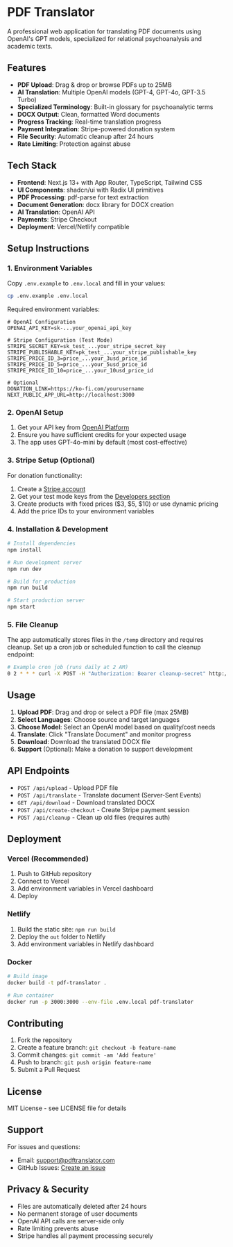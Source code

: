 # PDF Translator

A professional web application for translating PDF documents using OpenAI's GPT models, specialized for relational psychoanalysis and academic texts.

## Features

- **PDF Upload**: Drag & drop or browse PDFs up to 25MB
- **AI Translation**: Multiple OpenAI models (GPT-4, GPT-4o, GPT-3.5 Turbo)
- **Specialized Terminology**: Built-in glossary for psychoanalytic terms
- **DOCX Output**: Clean, formatted Word documents
- **Progress Tracking**: Real-time translation progress
- **Payment Integration**: Stripe-powered donation system
- **File Security**: Automatic cleanup after 24 hours
- **Rate Limiting**: Protection against abuse

## Tech Stack

- **Frontend**: Next.js 13+ with App Router, TypeScript, Tailwind CSS
- **UI Components**: shadcn/ui with Radix UI primitives
- **PDF Processing**: pdf-parse for text extraction
- **Document Generation**: docx library for DOCX creation
- **AI Translation**: OpenAI API
- **Payments**: Stripe Checkout
- **Deployment**: Vercel/Netlify compatible

## Setup Instructions

### 1. Environment Variables

Copy `.env.example` to `.env.local` and fill in your values:

```bash
cp .env.example .env.local
```

Required environment variables:

```env
# OpenAI Configuration
OPENAI_API_KEY=sk-...your_openai_api_key

# Stripe Configuration (Test Mode)
STRIPE_SECRET_KEY=sk_test_...your_stripe_secret_key
STRIPE_PUBLISHABLE_KEY=pk_test_...your_stripe_publishable_key
STRIPE_PRICE_ID_3=price_...your_3usd_price_id
STRIPE_PRICE_ID_5=price_...your_5usd_price_id
STRIPE_PRICE_ID_10=price_...your_10usd_price_id

# Optional
DONATION_LINK=https://ko-fi.com/yourusername
NEXT_PUBLIC_APP_URL=http://localhost:3000
```

### 2. OpenAI Setup

1. Get your API key from [OpenAI Platform](https://platform.openai.com/api-keys)
2. Ensure you have sufficient credits for your expected usage
3. The app uses GPT-4o-mini by default (most cost-effective)

### 3. Stripe Setup (Optional)

For donation functionality:

1. Create a [Stripe account](https://dashboard.stripe.com/register)
2. Get your test mode keys from the [Developers section](https://dashboard.stripe.com/test/apikeys)
3. Create products with fixed prices ($3, $5, $10) or use dynamic pricing
4. Add the price IDs to your environment variables

### 4. Installation & Development

```bash
# Install dependencies
npm install

# Run development server
npm run dev

# Build for production
npm run build

# Start production server
npm start
```

### 5. File Cleanup

The app automatically stores files in the `/temp` directory and requires cleanup. Set up a cron job or scheduled function to call the cleanup endpoint:

```bash
# Example cron job (runs daily at 2 AM)
0 2 * * * curl -X POST -H "Authorization: Bearer cleanup-secret" http://localhost:3000/api/cleanup
```

## Usage

1. **Upload PDF**: Drag and drop or select a PDF file (max 25MB)
2. **Select Languages**: Choose source and target languages
3. **Choose Model**: Select an OpenAI model based on quality/cost needs
4. **Translate**: Click "Translate Document" and monitor progress
5. **Download**: Download the translated DOCX file
6. **Support** (Optional): Make a donation to support development

## API Endpoints

- `POST /api/upload` - Upload PDF file
- `POST /api/translate` - Translate document (Server-Sent Events)
- `GET /api/download` - Download translated DOCX
- `POST /api/create-checkout` - Create Stripe payment session
- `POST /api/cleanup` - Clean up old files (requires auth)

## Deployment

### Vercel (Recommended)

1. Push to GitHub repository
2. Connect to Vercel
3. Add environment variables in Vercel dashboard
4. Deploy

### Netlify

1. Build the static site: `npm run build`
2. Deploy the `out` folder to Netlify
3. Add environment variables in Netlify dashboard

### Docker

```bash
# Build image
docker build -t pdf-translator .

# Run container
docker run -p 3000:3000 --env-file .env.local pdf-translator
```

## Contributing

1. Fork the repository
2. Create a feature branch: `git checkout -b feature-name`
3. Commit changes: `git commit -am 'Add feature'`
4. Push to branch: `git push origin feature-name`
5. Submit a Pull Request

## License

MIT License - see LICENSE file for details

## Support

For issues and questions:
- Email: support@pdftranslator.com
- GitHub Issues: [Create an issue](https://github.com/yourusername/pdf-translator/issues)

## Privacy & Security

- Files are automatically deleted after 24 hours
- No permanent storage of user documents
- OpenAI API calls are server-side only
- Rate limiting prevents abuse
- Stripe handles all payment processing securely